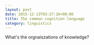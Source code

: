 ```yaml
---
layout: post
date: 2015-12-13T03:27:16+08:00 
title: The common cognition language
category: linguistics
---
```



What's the orgnaiszations of knowledge?

